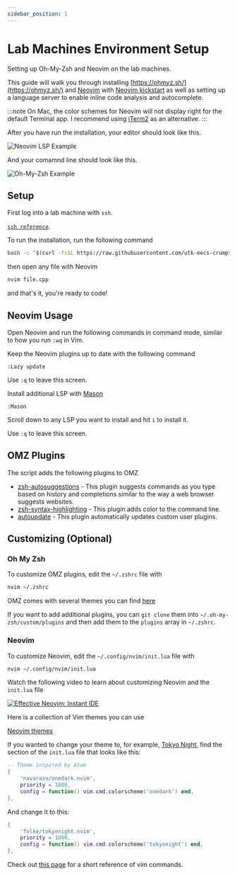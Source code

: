```yaml
---
sidebar_position: 1
---
```


# Lab Machines Environment Setup

Setting up Oh-My-Zsh and Neovim on the lab machines.

This guide will walk you through installing [https://ohmyz.sh/](https://ohmyz.sh/) and [Neovim](https://neovim.io/) with [Neovim kickstart](https://github.com/nvim-lua/kickstart.nvim) as well as setting up a language server to enable inline code analysis and autocomplete.

:::note
On Mac, the color schemes for Neovim will not display right for the default Terminal app. I recommend using [iTerm2](https://iterm2.com/) as an alternative.
:::

After you have run the installation, your editor should look like this.

![Neovim LSP Example](@site/static/img/nvim-lsp-example.png)

And your comamnd line should look like this.

![Oh-My-Zsh Example](@site/static/img/omz-example.png)

## Setup

First log into a lab machine with `ssh`.

[`ssh reference`](/docs/reference/common-linux-commands#logging-into-the-lab-machines).

To run the installation, run the following command

```bash
bash -c "$(curl -fsSL https://raw.githubusercontent.com/utk-eecs-crumpton-tas/cs102-downloads/main/scripts/install.bash)"
```

then open any file with Neovim

```bash
nvim file.cpp
```

and that's it, you're ready to code!

## Neovim Usage

Open Neovim and run the following commands in command mode, similar to how you run `:wq` in Vim.

Keep the Neovim plugins up to date with the following command

```vim
:Lazy update
```

Use `:q` to leave this screen.

Install additional LSP with [Mason](https://github.com/williamboman/mason-lspconfig.nvim#available-lsp-servers)

```vim
:Mason
```

Scroll down to any LSP you want to install and hit `i` to install it.

Use `:q` to leave this screen.

## OMZ Plugins

The script adds the following plugins to OMZ

- [zsh-autosuggestions](https://github.com/zsh-users/zsh-autosuggestions) - This plugin suggests commands as you type based on history and completions similar to the way a web browser suggests websites.
- [zsh-syntax-highlighting](https://github.com/zsh-users/zsh-syntax-highlighting) - This plugin adds color to the command line.
- [autoupdate](https://github.com/tamcore/autoupdate-oh-my-zsh-plugins) - This plugin automatically updates custom user plugins.

## Customizing (Optional)

### Oh My Zsh

To customize OMZ plugins, edit the `~/.zshrc` file with

```bash
nvim ~/.zshrc
```

OMZ comes with several themes you can find [here](https://github.com/ohmyzsh/ohmyzsh/wiki/Themes)

If you want to add additional plugins, you can `git clone` them into `~/.oh-my-zsh/custom/plugins` and then add them to the `plugins` array in `~/.zshrc`.

### Neovim

To customize Neovim, edit the `~/.config/nvim/init.lua` file with

```bash
nvim ~/.config/nvim/init.lua
```

Watch the following video to learn about customizing Neovim and the `init.lua` file

[![Effective Neovim: Instant IDE](https://img.youtube.com/vi/stqUbv-5u2s/0.jpg)](https://youtu.be/stqUbv-5u2s?t=226)

Here is a collection of Vim themes you can use

[Neovim themes](https://vimcolorschemes.com/)

If you wanted to change your theme to, for example, [Tokyo Night](https://github.com/folke/tokyonight.nvim), find the section of the `init.lua` file that looks like this:

```lua
-- Theme inspired by Atom
{
    'navarasu/onedark.nvim',
    priority = 1000,
    config = function() vim.cmd.colorscheme('onedark') end,
},
```

And change it to this:

```lua
{
    'folke/tokyonight.nvim',
    priority = 1000,
    config = function() vim.cmd.colorscheme('tokyonight') end,
},
```

Check out [this page](/docs/reference/vim-cheatsheet) for a short reference of vim commands.
